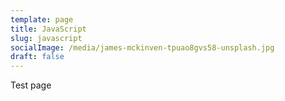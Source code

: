 ```yaml
---
template: page
title: JavaScript
slug: javascript
socialImage: /media/james-mckinven-tpuao8gvs58-unsplash.jpg
draft: false
---
```

Test page